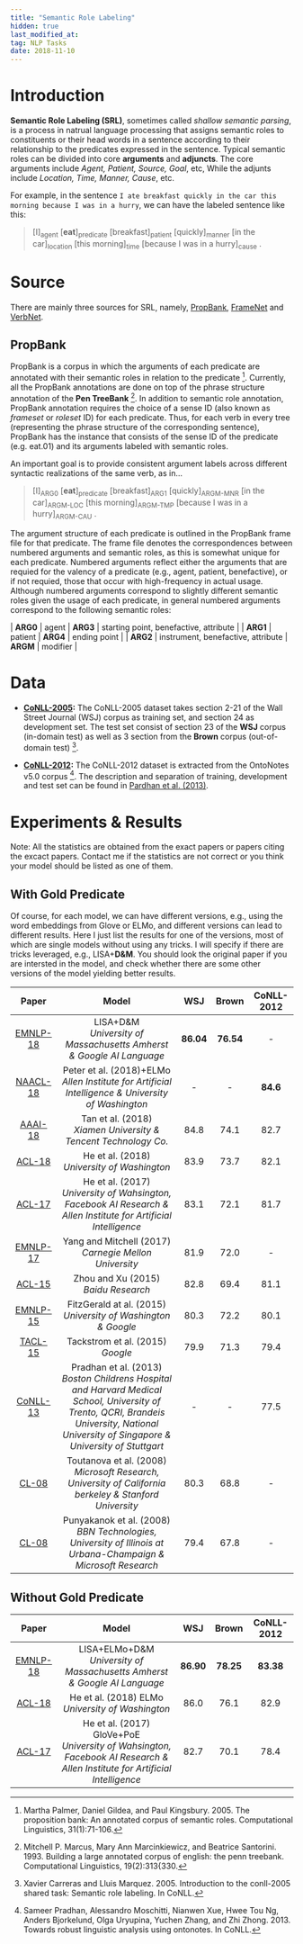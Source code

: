 ```yaml
---
title: "Semantic Role Labeling"
hidden: true
last_modified_at:
tag: NLP Tasks
date: 2018-11-10
---
```

# Introduction

**Semantic Role Labeling (SRL)**, sometimes called *shallow semantic parsing*, is a process in natrual language processing that assigns semantic roles to constituents or their head words in a sentence according to their relationship to the predicates expressed in the sentence. Typical semantic roles can be divided into core **arguments** and **adjuncts**. The core arguments include *Agent, Patient, Source, Goal*, etc, While the adjunts include *Location, Time, Manner, Cause*, etc.

For example, in the sentence ``I ate breakfast quickly in the car this morning because I was in a hurry``, we can have the labeled sentence like this:

> \[I\]<sub>agent</sub> \[**eat**\]<sub>predicate</sub> \[breakfast\]<sub>patient</sub> \[quickly\]<sub>manner</sub> \[in the car\]<sub>location</sub> \[this morning\]<sub>time</sub> \[because I was in a hurry\]<sub>cause</sub> .

# Source
There are mainly three sources for SRL, namely, [PropBank](https://propbank.github.io/), [FrameNet](https://framenet.icsi.berkeley.edu/fndrupal/) and [VerbNet](https://verbs.colorado.edu/~mpalmer/projects/verbnet.html).

## PropBank
PropBank is a corpus in which the arguments of each predicate are annotated with their semantic roles in relation to the predicate [^1]. Currently, all the PropBank annotations are done on top of the phrase structure annotation of the **Pen TreeBank** [^2]. In addition to semantic role annotation, PropBank annotation requires the choice of a sense ID (also known as *frameset* or *roleset* ID) for each predicate. Thus, for each verb in every tree (representing the phrase structure of the corresponding sentence), PropBank has the instance that consists of the sense ID of the predicate (e.g. eat.01) and its arguments labeled with semantic roles.

An important goal is to provide consistent argument labels across different syntactic realizations of the same verb, as in...

> \[I\]<sub>ARG0</sub> \[**eat**\]<sub>predicate</sub> \[breakfast\]<sub>ARG1</sub> \[quickly\]<sub>ARGM-MNR</sub> \[in the car\]<sub>ARGM-LOC</sub> \[this morning\]<sub>ARGM-TMP</sub> \[because I was in a hurry\]<sub>ARGM-CAU</sub> .

The argument structure of each predicate is outlined in the PropBank frame file for that predicate. The frame file denotes the correspondences between numbered arguments and semantic roles, as this is somewhat unique for each predicate. Numbered arguments reflect either the arguments that are requied for the valency of a predicate (e.g., agent, patient, benefactive), or if not requied, those that occur with high-frequency in actual usage. Although numbered arguments correspond to slightly different semantic roles given the usage of each predicate, in general numbered arguments correspond to the following semantic roles:

| **ARG0** |                agent               | **ARG3** | starting point, benefactive, attribute |
| **ARG1** |               patient              | **ARG4** |              ending point              |
| **ARG2** | instrument, benefactive, attribute | **ARGM** |                modifier                |

# Data

- **[CoNLL-2005](http://www.lsi.upc.edu/~srlconll/conll05st-release.tar.gz):** The CoNLL-2005 dataset takes section 2-21 of the Wall Street Journal (WSJ) corpus as training set, and section 24 as development set. The test set consist of section 23 of the **WSJ** corpus (in-domain test) as well as 3 section from the **Brown** corpus (out-of-domain test) [^3].

- **[CoNLL-2012](http://conll.cemantix.org/2012/data.html):** The CoNLL-2012 dataset is extracted from the OntoNotes v5.0 corpus [^4]. The description and separation of training, development and test set can be found in [Pardhan et al. (2013)](http://www.aclweb.org/anthology/W13-3516).

# Experiments & Results

Note: All the statistics are obtained from the exact papers or papers citing the excact papers. Contact me if the statistics are not correct or you think your model should be listed as one of them.

## With Gold Predicate

Of course, for each model, we can have different versions, e.g., using the word embeddings from Glove or ELMo, and different versions can lead to different results. Here I just list the results for one of the versions, most of which are single models without using any tricks. I will specify if there are tricks leveraged, e.g., LISA+**D&M**. You should look the original paper if you are intersted in the model, and check whether there are some other versions of the model yielding better results.

| Paper | Model | WSJ | Brown | CoNLL-2012 |
|:-----:|:-----:|:---:|:-----:|:----------:|
| [EMNLP-18](http://aclweb.org/anthology/D18-1548) | LISA+D&M<br>*University of Massachusetts Amherst & Google AI Language*|  **86.04** | **76.54** | - |
| [NAACL-18](http://aclweb.org/anthology/N18-1202) | Peter et al. (2018)+ELMo<br>*Allen Institute for Artificial Intelligence & University of Washington* | - | - | **84.6** |
| [AAAI-18](https://www.aaai.org/ocs/index.php/AAAI/AAAI18/paper/download/16725/16025) | Tan et al. (2018)<br>*Xiamen University & Tencent Technology Co.* | 84.8 | 74.1 | 82.7 | 
| [ACL-18](http://aclweb.org/anthology/P18-2058) | He et al. (2018)<br>*University of Washington* | 83.9 | 73.7 | 82.1 |
| [ACL-17](http://aclweb.org/anthology/P17-1044) | He et al. (2017)<br>*University of Wahsington, Facebook AI Research & Allen Institute for Artificial Intelligence*| 83.1 | 72.1 | 81.7 |
| [EMNLP-17](http://aclweb.org/anthology/D17-1128) | Yang and Mitchell (2017)<br>*Carnegie Mellon University*| 81.9 | 72.0 | - |
| [ACL-15](http://www.aclweb.org/anthology/P15-1109) | Zhou and Xu (2015)<br>*Baidu Research* | 82.8 | 69.4 | 81.1 |
| [EMNLP-15](http://aclweb.org/anthology/D15-1112) | FitzGerald at al. (2015)<br>*University of Washington & Google* | 80.3 | 72.2 | 80.1 |
| [TACL-15](http://aclweb.org/anthology/Q15-1003) | Tackstrom et al. (2015)<br>*Google* | 79.9 | 71.3 | 79.4 |
| [CoNLL-13](http://www.aclweb.org/anthology/W13-3516) | Pradhan et al. (2013)<br>*Boston Childrens Hospital and Harvard Medical School, University of Trento, QCRI, Brandeis University, National University of Singapore & University of Stuttgart*   |   -  |   -  | 77.5 |
| [CL-08](https://www.aclweb.org/anthology/J/J08/J08-2002.pdf) | Toutanova et al. (2008)<br>*Microsoft Research, University of California berkeley & Stanford University* | 80.3 | 68.8 |  -   |
| [CL-08](https://www.mitpressjournals.org/doi/pdf/10.1162/coli.2008.34.2.257) | Punyakanok et al. (2008)<br>*BBN Technologies, University of Illinois at Urbana-Champaign & Microsoft Research*| 79.4 | 67.8 |  -   | 


## Without Gold Predicate

| Paper | Model | WSJ | Brown | CoNLL-2012 |
|:-----:|:-----:|:---:|:-----:|:----------:|
| [EMNLP-18](http://aclweb.org/anthology/D18-1548) | LISA+ELMo+D&M<br>*University of Massachusetts Amherst & Google AI Language* |  **86.90** | **78.25** | **83.38** |
| [ACL-18](http://aclweb.org/anthology/P18-2058) | He et al. (2018) ELMo<br>*University of Washington* | 86.0 | 76.1 | 82.9 |
| [ACL-17](http://aclweb.org/anthology/P17-1044) | He et al. (2017) GloVe+PoE<br>*University of Wahsington, Facebook AI Research & Allen Institute for Artificial Intelligence* | 82.7 | 70.1 | 78.4 |

[^1]: Martha Palmer, Daniel Gildea, and Paul Kingsbury. 2005. The proposition bank: An annotated corpus of semantic roles. Computational Linguistics, 31(1):71-106.
[^2]: Mitchell P. Marcus, Mary Ann Marcinkiewicz, and Beatrice Santorini. 1993. Building a large annotated corpus of english: the penn treebank. Computational Linguistics, 19(2):313{330.
[^3]: Xavier Carreras and Lluis Marquez. 2005. Introduction to the conll-2005 shared task: Semantic role labeling. In CoNLL.
[^4]: Sameer Pradhan, Alessandro Moschitti, Nianwen Xue, Hwee Tou Ng, Anders Bjorkelund, Olga Uryupina, Yuchen Zhang, and Zhi Zhong. 2013. Towards robust linguistic analysis using ontonotes. In CoNLL.






















